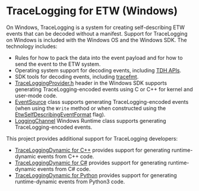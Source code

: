 # TraceLogging for ETW (Windows)

On Windows, TraceLogging is a system for creating self-describing ETW events
that can be decoded without a manifest. Support for TraceLogging on Windows is
included with the Windows OS and the Windows SDK. The technology includes:

- Rules for how to pack the data into the event payload and for how to send
  the event to the ETW system.
- Operating system support for decoding events, including
  [TDH APIs](https://docs.microsoft.com/windows/win32/api/tdh/nf-tdh-tdhgeteventinformation).
- SDK tools for decoding events, including
  [tracefmt](https://docs.microsoft.com/windows-hardware/drivers/devtest/tracefmt).
- [TraceLoggingProvider.h](https://docs.microsoft.com/windows/win32/api/traceloggingprovider/)
  header in the Windows SDK supports generating TraceLogging-encoded events using
  C or C++ for kernel and user-mode code.
- [EventSource](https://docs.microsoft.com/dotnet/api/system.diagnostics.tracing.eventsource)
  class supports generating TraceLogging-encoded events (when using the `Write` method or
  when constructed using the
  [EtwSelfDescribingEventFormat](https://docs.microsoft.com/dotnet/api/system.diagnostics.tracing.eventsourcesettings)
  flag).
- [LoggingChannel](https://docs.microsoft.com/uwp/api/windows.foundation.diagnostics.loggingchannel)
  Windows Runtime class supports generating TraceLogging-encoded events.

This project provides additional support for TraceLogging developers:

- [TraceLoggingDynamic for C++](TraceLoggingDynamic_CPP/README.md) provides support for generating
  runtime-dynamic events from C++ code.
- [TraceLoggingDynamic for C#](TraceLoggingDynamic_CS/README.md) provides support for generating
  runtime-dynamic events from C# code.
- [TraceLoggingDynamic for Python](TraceLoggingDynamic_Python/README.md) provides support for generating
  runtime-dynamic events from Python3 code.
